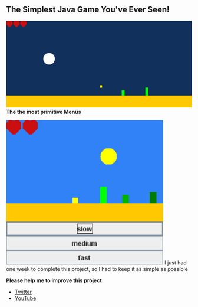 ## The Simplest Java Game You've Ever Seen!
![Java Game](Game.jpg)
**The the most primitive Menus**

![Menu](Menu.jpg) I just had one week to complete this project, so I had to keep it as simple as possible

**Please help me to improve this project**
- [Twitter](https://twitter.com/caliduseb_hd)
- [YouTube](https://www.youtube.com/channel/UCeR3hdUxUWixnC253dku2uQ/)
